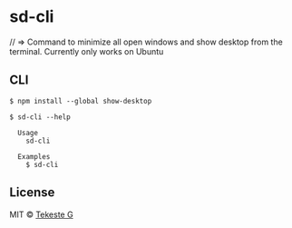 # sd-cli
// => Command to minimize all open windows and show desktop from the terminal. Currently only works on Ubuntu

## CLI

```
$ npm install --global show-desktop
```

```
$ sd-cli --help

  Usage
    sd-cli

  Examples
    $ sd-cli
```

## License

MIT © [Tekeste G](https://github.com/iamtekeste)
